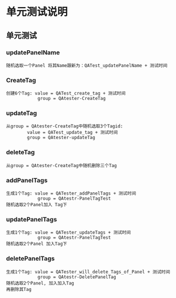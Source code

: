 # 单元测试说明

## 单元测试
### updatePanelName
    随机选取一个Panel 将其Name跟新为：QATest_updatePanelName + 测试时间

### CreateTag
    创建6个Tag: value = QATest_create_tag + 测试时间
                group = QAtester-CreateTag
### updateTag
    从group = QAtester-CreateTag中随机选取3个Tagid: 
            value = QATest_update_tag + 测试时间
            group = QAtester-updateTag
### deleteTag
    从group = QAtester-CreateTag中随机删除三个Tag

### addPanelTags
    生成1个Tag: value = QATester_addPanelTags + 测试时间
                group = QAtestr-PanelTagTest
    随机选取2个Panel加入 Tag下
    
### updatePanelTags
    生成1个Tag: value = QATester_updateTags + 测试时间
                group = QAtestr-PanelTagTest
    随机选取2个Panel 加入Tag下
        
### deletePanelTags
    生成1个Tag: value = QATester_will_delete_Tags_of_Panel + 测试时间
                group = QAtestr-DeletePanelTag
    随机选取2个Panel, 加入加入Tag
    再删除其Tag
